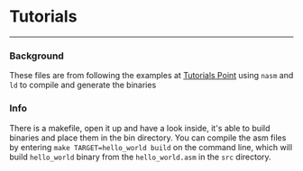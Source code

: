 # Tutorials
--------------------

### Background
These files are from following the examples at [Tutorials Point] using `nasm` and `ld` to compile and generate the binaries

### Info
There is a makefile, open it up and have a look inside, it's able to build binaries and place them in the bin directory.
You can compile the asm files by entering `make TARGET=hello_world build` on the command line, which will build `hello_world` binary from the `hello_world.asm` in the `src` directory.


[Tutorials Point]: https://www.tutorialspoint.com/assembly_programming/index.htm
